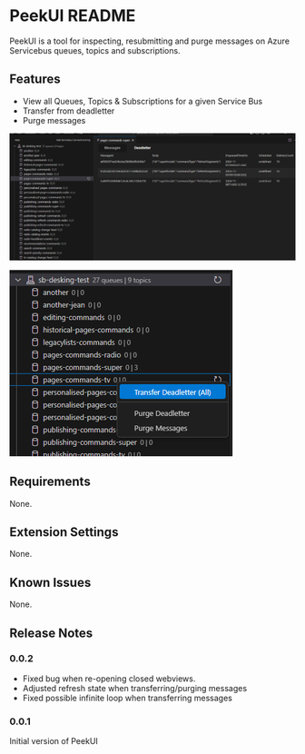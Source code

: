 # PeekUI README

PeekUI is a tool for inspecting, resubmitting and purge messages on Azure Servicebus queues, topics and subscriptions. 

## Features

- View all Queues, Topics & Subscriptions for a given Service Bus
- Transfer from deadletter
- Purge messages

![Peeking messages](images/peek.png)

![Manage](images/transfer.png)

## Requirements

None.

## Extension Settings

None.

## Known Issues

None.

## Release Notes

### 0.0.2

- Fixed bug when re-opening closed webviews.
- Adjusted refresh state when transferring/purging messages
- Fixed possible infinite loop when transferring messages

### 0.0.1

Initial version of PeekUI
